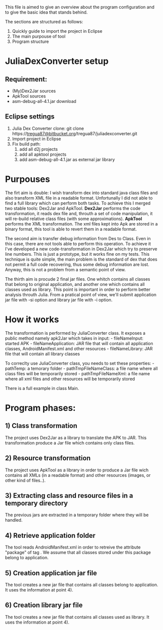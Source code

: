 This file is aimed to give an overview about the program configuration and to give the basic idea that stands behind.

The sections are structured as follows:

1. Quickly guide to import the project in Eclipse
2. The main purpouse of tool
3. Program structure

# JuliaDexConverter setup

## Requirement:

- (My)Dex2Jar sources
- ApkTool sources
- asm-debug-all-4.1.jar download

## Eclipse settings

1. Julia Dex Converter clone: git clone https://tregua87@bitbucket.org/tregua87/juliadexconverter.git
2. Import project in Eclipse
3. Fix build path:
	1. add all d2j projects
	2. add all apktool projects
	3. add asm-debug-all-4.1.jar as external jar library
	
# Purpouses

The firt aim is double: I wish transform dex into standard java class files and also transform XML file in a readable format.
Unfortunally I did not able to find a full library which can perform both tasks.
To achieve this I merged two stable tools: Dex2Jar and ApkTool.
**Dex2Jar** performs the code transformation, it reads dex file and, throuth a set of code manipulation, it will re-build relative class files (with some approximations).
**ApkTool** performs the XML transformation. The xml files kept into Apk are stored in a binary format, this tool is able to revert them in a readable format.

The second aim is transfer debug information from Des to Class. 
Even in this case, there are not tools able to perform this operation.
To achieve it I've developed a new code-transformation in Dex2Jar which try to preserve line numbers. This is just a prototype, but it works fine on my tests.
This technique is quite simple, the main problem is the standard of dex that does not permit a full code recovering, thus some debug information are lost.
Anyway, this is not a problem from a semantic point of view.

The thirth aim is procude 2 final jar files. 
One whitch contains all classes that belong to original application, and another one which contains all classes used as library.
This point is important in order to perform better analysis throuth Julia.
From a pratical point of view, we'll submit application jar file with -si option and library jar file with -i option.

# How it works

The transformation is performed by JuliaConverter class. It exposes a public method namely apk2Jar which takes in input:
	- fileNameInput: started APK
	- fileNameApplication: JAR file that will contain all application classes, AndroidManifest.xml and other resources
	- fileNameLibrary: JAR file that will contain all library classes
	
To correclty use JuliaConverter class, you needs to set these properties:
	- pathTemp: a temorary folder
	- pathTmpFileNameClass: a file name where all class files will be temporarily stored
	- pathTmpFileNameXml: a file name where all xml files and other resources will be temporarily stored

There is a full example in class Main.

# Program phases:

## 1) Class transformation

The project uses Dex2Jar as a library to translate the APK to JAR. 
This transformation produce a Jar file which contains only class files.

## 2) Resource transformation

The project uses ApkTool as a library in order to produce a Jar file wich contains all XMLs (in a readable format) and other resources (images, or other kind of files..).

## 3) Extracting class and resource files in a temporary directory

The previous jars are extracted in a temporary folder where they will be handled.

## 4) Retrieve application folder

The tool reads AndroidManifest.xml in order to retreive the attribute "package" of tag <manifest>.
We assume that all classes stored under this package belong to application.

## 5) Creation application jar file

The tool creates a new jar file that contains all classes belong to application. It uses the information at point 4).

## 6) Creation library jar file

The tool creates a new jar file that contains all classes used as library. It uses the information at point 4).